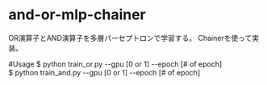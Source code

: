# and-or-mlp-chainer
OR演算子とAND演算子を多層パーセプトロンで学習する。
Chainerを使って実装。


#Usage
 $ python train_or.py --gpu [0 or 1] --epoch [# of epoch]  
 $ python train_and.py --gpu [0 or 1] --epoch [# of epoch]
